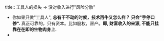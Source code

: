 title:: 工具人的损失 -> 没对收入进行"风险分散"

- 你如果只做"工具人", **总有干不动的时候，技术再牛又怎么样？ 只会"手停口停".** 真正可靠的，只有资本。比如股权，房产。**即, 财富收入的来源, 不能只挂靠在在即的生物肉身上.**
-